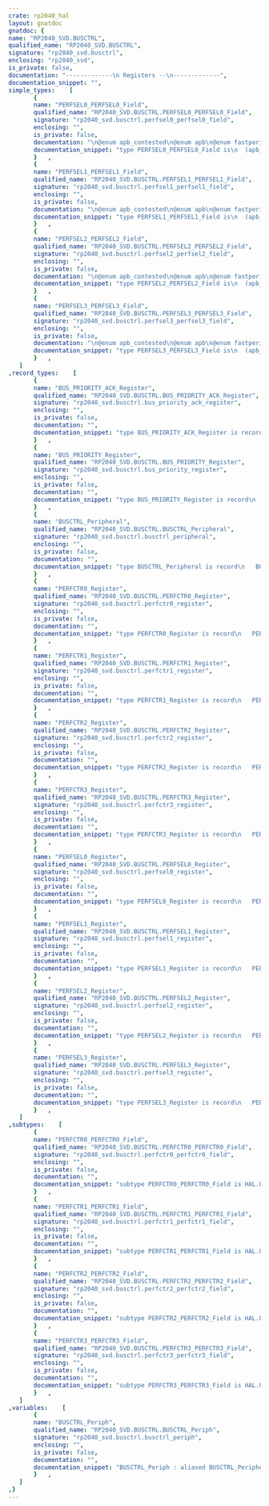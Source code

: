 ```yaml
---
crate: rp2040_hal
layout: gnatdoc
gnatdoc: {
name: "RP2040_SVD.BUSCTRL",
qualified_name: "RP2040_SVD.BUSCTRL",
signature: "rp2040_svd.busctrl",
enclosing: "rp2040_svd",
is_private: false,
documentation: "-------------\n Registers --\n-------------",
documentation_snippet: "",
simple_types:    [
       {
       name: "PERFSEL0_PERFSEL0_Field",
       qualified_name: "RP2040_SVD.BUSCTRL.PERFSEL0_PERFSEL0_Field",
       signature: "rp2040_svd.busctrl.perfsel0_perfsel0_field",
       enclosing: "",
       is_private: false,
       documentation: "\n@enum apb_contested\n@enum apb\n@enum fastperi_contested\n@enum fastperi\n@enum sram5_contested\n@enum sram5\n@enum sram4_contested\n@enum sram4\n@enum sram3_contested\n@enum sram3\n@enum sram2_contested\n@enum sram2\n@enum sram1_contested\n@enum sram1\n@enum sram0_contested\n@enum sram0\n@enum xip_main_contested\n@enum xip_main\n@enum rom_contested\n@enum rom\n  Reset value for the field\n@enum PERFSEL0_PERFSEL0_Field_Reset",
       documentation_snippet: "type PERFSEL0_PERFSEL0_Field is\n  (apb_contested,\n   apb,\n   fastperi_contested,\n   fastperi,\n   sram5_contested,\n   sram5,\n   sram4_contested,\n   sram4,\n   sram3_contested,\n   sram3,\n   sram2_contested,\n   sram2,\n   sram1_contested,\n   sram1,\n   sram0_contested,\n   sram0,\n   xip_main_contested,\n   xip_main,\n   rom_contested,\n   rom,\n   PERFSEL0_PERFSEL0_Field_Reset)\n  with Size => 5;",
       }   ,
       {
       name: "PERFSEL1_PERFSEL1_Field",
       qualified_name: "RP2040_SVD.BUSCTRL.PERFSEL1_PERFSEL1_Field",
       signature: "rp2040_svd.busctrl.perfsel1_perfsel1_field",
       enclosing: "",
       is_private: false,
       documentation: "\n@enum apb_contested\n@enum apb\n@enum fastperi_contested\n@enum fastperi\n@enum sram5_contested\n@enum sram5\n@enum sram4_contested\n@enum sram4\n@enum sram3_contested\n@enum sram3\n@enum sram2_contested\n@enum sram2\n@enum sram1_contested\n@enum sram1\n@enum sram0_contested\n@enum sram0\n@enum xip_main_contested\n@enum xip_main\n@enum rom_contested\n@enum rom\n  Reset value for the field\n@enum PERFSEL1_PERFSEL1_Field_Reset",
       documentation_snippet: "type PERFSEL1_PERFSEL1_Field is\n  (apb_contested,\n   apb,\n   fastperi_contested,\n   fastperi,\n   sram5_contested,\n   sram5,\n   sram4_contested,\n   sram4,\n   sram3_contested,\n   sram3,\n   sram2_contested,\n   sram2,\n   sram1_contested,\n   sram1,\n   sram0_contested,\n   sram0,\n   xip_main_contested,\n   xip_main,\n   rom_contested,\n   rom,\n   PERFSEL1_PERFSEL1_Field_Reset)\n  with Size => 5;",
       }   ,
       {
       name: "PERFSEL2_PERFSEL2_Field",
       qualified_name: "RP2040_SVD.BUSCTRL.PERFSEL2_PERFSEL2_Field",
       signature: "rp2040_svd.busctrl.perfsel2_perfsel2_field",
       enclosing: "",
       is_private: false,
       documentation: "\n@enum apb_contested\n@enum apb\n@enum fastperi_contested\n@enum fastperi\n@enum sram5_contested\n@enum sram5\n@enum sram4_contested\n@enum sram4\n@enum sram3_contested\n@enum sram3\n@enum sram2_contested\n@enum sram2\n@enum sram1_contested\n@enum sram1\n@enum sram0_contested\n@enum sram0\n@enum xip_main_contested\n@enum xip_main\n@enum rom_contested\n@enum rom\n  Reset value for the field\n@enum PERFSEL2_PERFSEL2_Field_Reset",
       documentation_snippet: "type PERFSEL2_PERFSEL2_Field is\n  (apb_contested,\n   apb,\n   fastperi_contested,\n   fastperi,\n   sram5_contested,\n   sram5,\n   sram4_contested,\n   sram4,\n   sram3_contested,\n   sram3,\n   sram2_contested,\n   sram2,\n   sram1_contested,\n   sram1,\n   sram0_contested,\n   sram0,\n   xip_main_contested,\n   xip_main,\n   rom_contested,\n   rom,\n   PERFSEL2_PERFSEL2_Field_Reset)\n  with Size => 5;",
       }   ,
       {
       name: "PERFSEL3_PERFSEL3_Field",
       qualified_name: "RP2040_SVD.BUSCTRL.PERFSEL3_PERFSEL3_Field",
       signature: "rp2040_svd.busctrl.perfsel3_perfsel3_field",
       enclosing: "",
       is_private: false,
       documentation: "\n@enum apb_contested\n@enum apb\n@enum fastperi_contested\n@enum fastperi\n@enum sram5_contested\n@enum sram5\n@enum sram4_contested\n@enum sram4\n@enum sram3_contested\n@enum sram3\n@enum sram2_contested\n@enum sram2\n@enum sram1_contested\n@enum sram1\n@enum sram0_contested\n@enum sram0\n@enum xip_main_contested\n@enum xip_main\n@enum rom_contested\n@enum rom\n  Reset value for the field\n@enum PERFSEL3_PERFSEL3_Field_Reset",
       documentation_snippet: "type PERFSEL3_PERFSEL3_Field is\n  (apb_contested,\n   apb,\n   fastperi_contested,\n   fastperi,\n   sram5_contested,\n   sram5,\n   sram4_contested,\n   sram4,\n   sram3_contested,\n   sram3,\n   sram2_contested,\n   sram2,\n   sram1_contested,\n   sram1,\n   sram0_contested,\n   sram0,\n   xip_main_contested,\n   xip_main,\n   rom_contested,\n   rom,\n   PERFSEL3_PERFSEL3_Field_Reset)\n  with Size => 5;",
       }   ,
   ]
,record_types:    [
       {
       name: "BUS_PRIORITY_ACK_Register",
       qualified_name: "RP2040_SVD.BUSCTRL.BUS_PRIORITY_ACK_Register",
       signature: "rp2040_svd.busctrl.bus_priority_ack_register",
       enclosing: "",
       is_private: false,
       documentation: "",
       documentation_snippet: "type BUS_PRIORITY_ACK_Register is record\n   BUS_PRIORITY_ACK : Boolean;\n   Reserved_1_31    : HAL.UInt31;\nend record\n  with Volatile_Full_Access, Object_Size => 32,\n       Bit_Order => System.Low_Order_First;",
       }   ,
       {
       name: "BUS_PRIORITY_Register",
       qualified_name: "RP2040_SVD.BUSCTRL.BUS_PRIORITY_Register",
       signature: "rp2040_svd.busctrl.bus_priority_register",
       enclosing: "",
       is_private: false,
       documentation: "",
       documentation_snippet: "type BUS_PRIORITY_Register is record\n   PROC0          : Boolean := False;\n   Reserved_1_3   : HAL.UInt3 := 16#0#;\n   PROC1          : Boolean := False;\n   Reserved_5_7   : HAL.UInt3 := 16#0#;\n   DMA_R          : Boolean := False;\n   Reserved_9_11  : HAL.UInt3 := 16#0#;\n   DMA_W          : Boolean := False;\n   Reserved_13_31 : HAL.UInt19 := 16#0#;\nend record\n  with Volatile_Full_Access, Object_Size => 32,\n       Bit_Order => System.Low_Order_First;",
       }   ,
       {
       name: "BUSCTRL_Peripheral",
       qualified_name: "RP2040_SVD.BUSCTRL.BUSCTRL_Peripheral",
       signature: "rp2040_svd.busctrl.busctrl_peripheral",
       enclosing: "",
       is_private: false,
       documentation: "",
       documentation_snippet: "type BUSCTRL_Peripheral is record\n   BUS_PRIORITY     : aliased BUS_PRIORITY_Register;\n   BUS_PRIORITY_ACK : aliased BUS_PRIORITY_ACK_Register;\n   PERFCTR0         : aliased PERFCTR0_Register;\n   PERFSEL0         : aliased PERFSEL0_Register;\n   PERFCTR1         : aliased PERFCTR1_Register;\n   PERFSEL1         : aliased PERFSEL1_Register;\n   PERFCTR2         : aliased PERFCTR2_Register;\n   PERFSEL2         : aliased PERFSEL2_Register;\n   PERFCTR3         : aliased PERFCTR3_Register;\n   PERFSEL3         : aliased PERFSEL3_Register;\nend record\n  with Volatile;",
       }   ,
       {
       name: "PERFCTR0_Register",
       qualified_name: "RP2040_SVD.BUSCTRL.PERFCTR0_Register",
       signature: "rp2040_svd.busctrl.perfctr0_register",
       enclosing: "",
       is_private: false,
       documentation: "",
       documentation_snippet: "type PERFCTR0_Register is record\n   PERFCTR0       : PERFCTR0_PERFCTR0_Field := 16#0#;\n   Reserved_24_31 : HAL.UInt8 := 16#0#;\nend record\n  with Volatile_Full_Access, Object_Size => 32,\n       Bit_Order => System.Low_Order_First;",
       }   ,
       {
       name: "PERFCTR1_Register",
       qualified_name: "RP2040_SVD.BUSCTRL.PERFCTR1_Register",
       signature: "rp2040_svd.busctrl.perfctr1_register",
       enclosing: "",
       is_private: false,
       documentation: "",
       documentation_snippet: "type PERFCTR1_Register is record\n   PERFCTR1       : PERFCTR1_PERFCTR1_Field := 16#0#;\n   Reserved_24_31 : HAL.UInt8 := 16#0#;\nend record\n  with Volatile_Full_Access, Object_Size => 32,\n       Bit_Order => System.Low_Order_First;",
       }   ,
       {
       name: "PERFCTR2_Register",
       qualified_name: "RP2040_SVD.BUSCTRL.PERFCTR2_Register",
       signature: "rp2040_svd.busctrl.perfctr2_register",
       enclosing: "",
       is_private: false,
       documentation: "",
       documentation_snippet: "type PERFCTR2_Register is record\n   PERFCTR2       : PERFCTR2_PERFCTR2_Field := 16#0#;\n   Reserved_24_31 : HAL.UInt8 := 16#0#;\nend record\n  with Volatile_Full_Access, Object_Size => 32,\n       Bit_Order => System.Low_Order_First;",
       }   ,
       {
       name: "PERFCTR3_Register",
       qualified_name: "RP2040_SVD.BUSCTRL.PERFCTR3_Register",
       signature: "rp2040_svd.busctrl.perfctr3_register",
       enclosing: "",
       is_private: false,
       documentation: "",
       documentation_snippet: "type PERFCTR3_Register is record\n   PERFCTR3       : PERFCTR3_PERFCTR3_Field := 16#0#;\n   Reserved_24_31 : HAL.UInt8 := 16#0#;\nend record\n  with Volatile_Full_Access, Object_Size => 32,\n       Bit_Order => System.Low_Order_First;",
       }   ,
       {
       name: "PERFSEL0_Register",
       qualified_name: "RP2040_SVD.BUSCTRL.PERFSEL0_Register",
       signature: "rp2040_svd.busctrl.perfsel0_register",
       enclosing: "",
       is_private: false,
       documentation: "",
       documentation_snippet: "type PERFSEL0_Register is record\n   PERFSEL0      : PERFSEL0_PERFSEL0_Field :=\n                    PERFSEL0_PERFSEL0_Field_Reset;\n   Reserved_5_31 : HAL.UInt27 := 16#0#;\nend record\n  with Volatile_Full_Access, Object_Size => 32,\n       Bit_Order => System.Low_Order_First;",
       }   ,
       {
       name: "PERFSEL1_Register",
       qualified_name: "RP2040_SVD.BUSCTRL.PERFSEL1_Register",
       signature: "rp2040_svd.busctrl.perfsel1_register",
       enclosing: "",
       is_private: false,
       documentation: "",
       documentation_snippet: "type PERFSEL1_Register is record\n   PERFSEL1      : PERFSEL1_PERFSEL1_Field :=\n                    PERFSEL1_PERFSEL1_Field_Reset;\n   Reserved_5_31 : HAL.UInt27 := 16#0#;\nend record\n  with Volatile_Full_Access, Object_Size => 32,\n       Bit_Order => System.Low_Order_First;",
       }   ,
       {
       name: "PERFSEL2_Register",
       qualified_name: "RP2040_SVD.BUSCTRL.PERFSEL2_Register",
       signature: "rp2040_svd.busctrl.perfsel2_register",
       enclosing: "",
       is_private: false,
       documentation: "",
       documentation_snippet: "type PERFSEL2_Register is record\n   PERFSEL2      : PERFSEL2_PERFSEL2_Field :=\n                    PERFSEL2_PERFSEL2_Field_Reset;\n   Reserved_5_31 : HAL.UInt27 := 16#0#;\nend record\n  with Volatile_Full_Access, Object_Size => 32,\n       Bit_Order => System.Low_Order_First;",
       }   ,
       {
       name: "PERFSEL3_Register",
       qualified_name: "RP2040_SVD.BUSCTRL.PERFSEL3_Register",
       signature: "rp2040_svd.busctrl.perfsel3_register",
       enclosing: "",
       is_private: false,
       documentation: "",
       documentation_snippet: "type PERFSEL3_Register is record\n   PERFSEL3      : PERFSEL3_PERFSEL3_Field :=\n                    PERFSEL3_PERFSEL3_Field_Reset;\n   Reserved_5_31 : HAL.UInt27 := 16#0#;\nend record\n  with Volatile_Full_Access, Object_Size => 32,\n       Bit_Order => System.Low_Order_First;",
       }   ,
   ]
,subtypes:    [
       {
       name: "PERFCTR0_PERFCTR0_Field",
       qualified_name: "RP2040_SVD.BUSCTRL.PERFCTR0_PERFCTR0_Field",
       signature: "rp2040_svd.busctrl.perfctr0_perfctr0_field",
       enclosing: "",
       is_private: false,
       documentation: "",
       documentation_snippet: "subtype PERFCTR0_PERFCTR0_Field is HAL.UInt24;",
       }   ,
       {
       name: "PERFCTR1_PERFCTR1_Field",
       qualified_name: "RP2040_SVD.BUSCTRL.PERFCTR1_PERFCTR1_Field",
       signature: "rp2040_svd.busctrl.perfctr1_perfctr1_field",
       enclosing: "",
       is_private: false,
       documentation: "",
       documentation_snippet: "subtype PERFCTR1_PERFCTR1_Field is HAL.UInt24;",
       }   ,
       {
       name: "PERFCTR2_PERFCTR2_Field",
       qualified_name: "RP2040_SVD.BUSCTRL.PERFCTR2_PERFCTR2_Field",
       signature: "rp2040_svd.busctrl.perfctr2_perfctr2_field",
       enclosing: "",
       is_private: false,
       documentation: "",
       documentation_snippet: "subtype PERFCTR2_PERFCTR2_Field is HAL.UInt24;",
       }   ,
       {
       name: "PERFCTR3_PERFCTR3_Field",
       qualified_name: "RP2040_SVD.BUSCTRL.PERFCTR3_PERFCTR3_Field",
       signature: "rp2040_svd.busctrl.perfctr3_perfctr3_field",
       enclosing: "",
       is_private: false,
       documentation: "",
       documentation_snippet: "subtype PERFCTR3_PERFCTR3_Field is HAL.UInt24;",
       }   ,
   ]
,variables:    [
       {
       name: "BUSCTRL_Periph",
       qualified_name: "RP2040_SVD.BUSCTRL.BUSCTRL_Periph",
       signature: "rp2040_svd.busctrl.busctrl_periph",
       enclosing: "",
       is_private: false,
       documentation: "",
       documentation_snippet: "BUSCTRL_Periph : aliased BUSCTRL_Peripheral\n  with Import, Address => BUSCTRL_Base;",
       }   ,
   ]
,}
---
```


